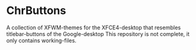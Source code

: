# ChrButtons
A collection of XFWM-themes for the XFCE4-desktop that resembles titlebar-buttons of the Google-desktop
This repository is not complete, it only contains working-files.  
